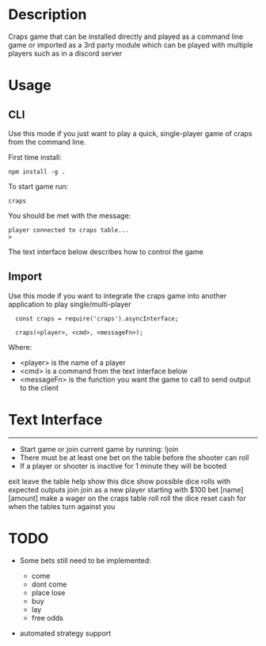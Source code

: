 # Description
Craps game that can be installed directly and played as a command line game or imported
as a 3rd party module which can be played with multiple players such as in a discord server

# Usage

## CLI
Use this mode if you just want to play a quick, single-player game of craps from the command line.

First time install:

`npm install -g .`

To start game run:

`craps`

You should be met with the message:

```
player connected to craps table...
>
```

The text interface below describes how to control the game

## Import
Use this mode if you want to integrate the craps game into another application to play single/multi-player

```
  const craps = require('craps').asyncInterface;

  craps(<player>, <cmd>, <messageFn>);
```

Where:
- \<player\>       is the name of a player
- \<cmd\>          is a command from the text interface below
- \<messageFn\>    is the function you want the game to call to send output to the client

# Text Interface
---
* Start game or join current game by running: !join
* There must be at least one bet on the table before the shooter can roll
* If a player or shooter is inactive for 1 minute they will be booted

exit                     leave the table
help                     show this
dice                     show possible dice rolls with expected outputs
join                     join as a new player starting with $100
bet [name] [amount]      make a wager on the craps table
roll                     roll the dice
reset cash               for when the tables turn against you

# TODO
  - Some bets still need to be implemented:
    - come
    - dont come
    - place lose
    - buy
    - lay
    - free odds

  - automated strategy support